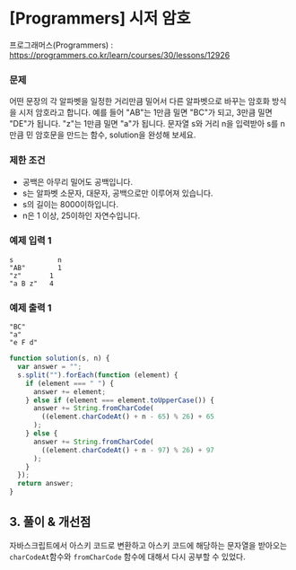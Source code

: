 # [Programmers] 시저 암호

프로그래머스(Programmers) : https://programmers.co.kr/learn/courses/30/lessons/12926

### 문제

어떤 문장의 각 알파벳을 일정한 거리만큼 밀어서 다른 알파벳으로 바꾸는 암호화 방식을 시저 암호라고 합니다. 예를 들어 "AB"는 1만큼 밀면 "BC"가 되고, 3만큼 밀면 "DE"가 됩니다. "z"는 1만큼 밀면 "a"가 됩니다. 문자열 s와 거리 n을 입력받아 s를 n만큼 민 암호문을 만드는 함수, solution을 완성해 보세요.

### 제한 조건

- 공백은 아무리 밀어도 공백입니다.
- s는 알파벳 소문자, 대문자, 공백으로만 이루어져 있습니다.
- s의 길이는 8000이하입니다.
- n은 1 이상, 25이하인 자연수입니다.

### 예제 입력 1

```
s	        n
"AB"	    1
"z"	      1
"a B z"	  4
```

### 예제 출력 1

```
"BC"
"a"
"e F d"
```

```javascript
function solution(s, n) {
  var answer = "";
  s.split("").forEach(function (element) {
    if (element === " ") {
      answer += element;
    } else if (element === element.toUpperCase()) {
      answer += String.fromCharCode(
        ((element.charCodeAt() + n - 65) % 26) + 65
      );
    } else {
      answer += String.fromCharCode(
        ((element.charCodeAt() + n - 97) % 26) + 97
      );
    }
  });
  return answer;
}
```

## 3. 풀이 & 개선점

자바스크립트에서 아스키 코드로 변환하고 아스키 코드에 해당하는 문자열을 받아오는 `charCodeAt`함수와 `fromCharCode` 함수에 대해서 다시 공부할 수 있었다.
